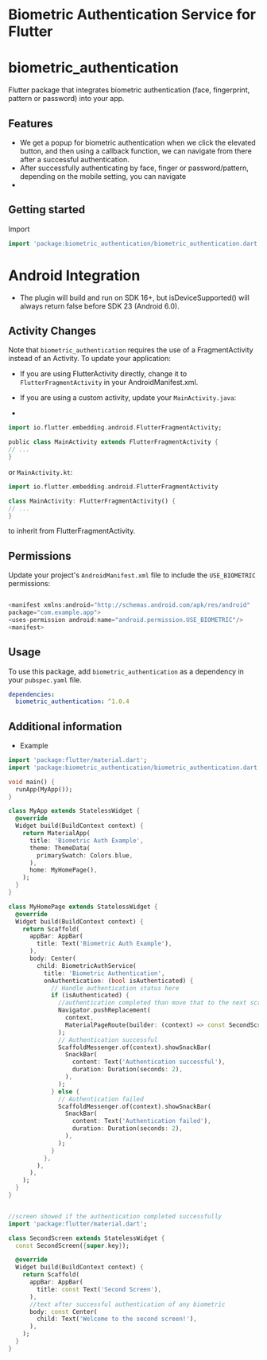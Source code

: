 # Biometric Authentication Service for Flutter
# biometric_authentication
Flutter package that integrates biometric authentication (face, fingerprint, pattern or password) into your app.

## Features

- We get a popup for biometric authentication when we click the elevated button, and then using a callback function, we can navigate from there after a successful authentication.
- After successfully authenticating by face, finger or password/pattern, depending on the mobile setting, you can navigate
-
## Getting started
Import

```dart
import 'package:biometric_authentication/biometric_authentication.dart';
```
# Android Integration
* The plugin will build and run on SDK 16+, but isDeviceSupported() will always return false before SDK 23 (Android 6.0).

## Activity Changes
Note that `biometric_authentication` requires the use of a FragmentActivity instead of an Activity. To update your application:

- If you are using FlutterActivity directly, change it to `FlutterFragmentActivity` in your AndroidManifest.xml.

- If you are using a custom activity, update your `MainActivity.java`:
-
```dart
import io.flutter.embedding.android.FlutterFragmentActivity;

public class MainActivity extends FlutterFragmentActivity {
// ...
}
```
or `MainActivity.kt`:
```dart
import io.flutter.embedding.android.FlutterFragmentActivity

class MainActivity: FlutterFragmentActivity() {
// ...
}
```
to inherit from FlutterFragmentActivity.

## Permissions
Update your project's `AndroidManifest.xml` file to include the `USE_BIOMETRIC` permissions:
```dart

<manifest xmlns:android="http://schemas.android.com/apk/res/android"
package="com.example.app">
<uses-permission android:name="android.permission.USE_BIOMETRIC"/>
<manifest>

```

## Usage

To use this package, add `biometric_authentication` as a dependency in your `pubspec.yaml` file.

```yaml
dependencies:
  biometric_authentication: ^1.0.4
```

## Additional information
- Example
```dart
import 'package:flutter/material.dart';
import 'package:biometric_authentication/biometric_authentication.dart';

void main() {
  runApp(MyApp());
}

class MyApp extends StatelessWidget {
  @override
  Widget build(BuildContext context) {
    return MaterialApp(
      title: 'Biometric Auth Example',
      theme: ThemeData(
        primarySwatch: Colors.blue,
      ),
      home: MyHomePage(),
    );
  }
}

class MyHomePage extends StatelessWidget {
  @override
  Widget build(BuildContext context) {
    return Scaffold(
      appBar: AppBar(
        title: Text('Biometric Auth Example'),
      ),
      body: Center(
        child: BiometricAuthService(
          title: 'Biometric Authentication',
          onAuthentication: (bool isAuthenticated) {
            // Handle authentication status here
            if (isAuthenticated) {
              //authentication completed than move that to the next screen
              Navigator.pushReplacement(
                context,
                MaterialPageRoute(builder: (context) => const SecondScreen()),
              );
              // Authentication successful
              ScaffoldMessenger.of(context).showSnackBar(
                SnackBar(
                  content: Text('Authentication successful'),
                  duration: Duration(seconds: 2),
                ),
              );
            } else {
              // Authentication failed
              ScaffoldMessenger.of(context).showSnackBar(
                SnackBar(
                  content: Text('Authentication failed'),
                  duration: Duration(seconds: 2),
                ),
              );
            }
          },
        ),
      ),
    );
  }
}


//screen showed if the authentication completed successfully
import 'package:flutter/material.dart';

class SecondScreen extends StatelessWidget {
  const SecondScreen({super.key});

  @override
  Widget build(BuildContext context) {
    return Scaffold(
      appBar: AppBar(
        title: const Text('Second Screen'),
      ),
      //text after successful authentication of any biometric
      body: const Center(
        child: Text('Welcome to the second screen!'),
      ),
    );
  }
}

```
